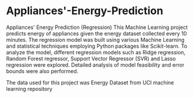# Appliances'-Energy-Prediction
Appliances' Energy Prediction (Regression)
This Machine Learning project predicts energy of appliances given the energy dataset collected every 10 minutes. The regression model was built using various Machine Learning and statistical techniques employing Python packages like Scikit-learn. To analyze the model, different regression models such as Ridge regression, Random Forest regressor, Support Vector Regressor (SVR) and Lasso regression were explored. Detailed analysis of model feasibility and error bounds were also performed.

The data used for this project was Energy Dataset from UCI machine learning repository
